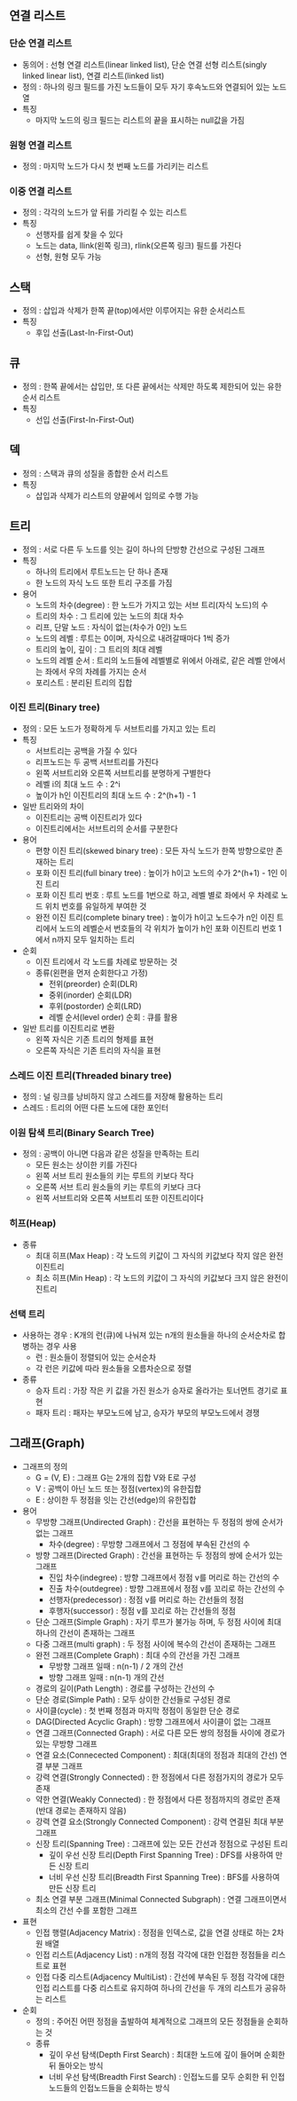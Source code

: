 ## 연결 리스트

### 단순 연결 리스트
- 동의어 : 선형 연결 리스트(linear linked list), 단순 연결 선형 리스트(singly linked linear list), 연결 리스트(linked list)
- 정의 : 하나의 링크 필드를 가진 노드들이 모두 자기 후속노드와 연결되어 있는 노드 열
- 특징
  - 마지막 노드의 링크 필드는 리스트의 끝을 표시하는 null값을 가짐

### 원형 연결 리스트
- 정의 : 마지막 노드가 다시 첫 번째 노드를 가리키는 리스트

### 이중 연결 리스트
- 정의 : 각각의 노드가 앞 뒤를 가리킬 수 있는 리스트
- 특징
  - 선행자를 쉽게 찾을 수 있다
  - 노드는 data, llink(왼쪽 링크), rlink(오른쪽 링크) 필드를 가진다
  - 선형, 원형 모두 가능
  
## 스택
- 정의 : 삽입과 삭제가 한쪽 끝(top)에서만 이루어지는 유한 순서리스트
- 특징
  - 후입 선출(Last-In-First-Out)
  
## 큐
- 정의 : 한쪽 끝에서는 삽입만, 또 다른 끝에서는 삭제만 하도록 제한되어 있는 유한 순서 리스트
- 특징
  - 선입 선출(First-In-First-Out)
  
## 덱
- 정의 : 스택과 큐의 성질을 종합한 순서 리스트
- 특징
  - 삽입과 삭제가 리스트의 양끝에서 임의로 수행 가능

## 트리
- 정의 : 서로 다른 두 노드를 잇는 길이 하나의 단방향 간선으로 구성된 그래프
- 특징
  - 하나의 트리에서 루트노드는 단 하나 존재
  - 한 노드의 자식 노드 또한 트리 구조를 가짐
- 용어
  - 노드의 차수(degree) : 한 노드가 가지고 있는 서브 트리(자식 노드)의 수
  - 트리의 차수 : 그 트리에 있는 노드의 최대 차수
  - 리프, 단말 노드 : 자식이 없는(차수가 0인) 노드
  - 노드의 레벨 : 루트는 0이며, 자식으로 내려갈때마다 1씩 증가
  - 트리의 높이, 깊이 : 그 트리의 최대 레벨
  - 노드의 레벨 순서 : 트리의 노드들에 레벨별로 위에서 아래로, 같은 레벨 안에서는 좌에서 우의 차례를 가지는 순서
  - 포리스트 : 분리된 트리의 집합

### 이진 트리(Binary tree)
- 정의 : 모든 노드가 정확하게 두 서브트리를 가지고 있는 트리
- 특징
  - 서브트리는 공백을 가질 수 있다
  - 리프노드는 두 공백 서브트리를 가진다
  - 왼쪽 서브트리와 오른쪽 서브트리를 분명하게 구별한다
  - 레벨 i의 최대 노드 수 : 2^i
  - 높이가 h인 이진트리의 최대 노드 수 : 2^(h+1) - 1
- 일반 트리와의 차이
  - 이진트리는 공백 이진트리가 있다
  - 이진트리에서는 서브트리의 순서를 구분한다
- 용어
  - 편향 이진 트리(skewed binary tree) : 모든 자식 노드가 한쪽 방향으로만 존재하는 트리
  - 포화 이진 트리(full binary tree) : 높이가 h이고 노드의 수가 2^(h+1) - 1인 이진 트리
  - 포화 이진 트리 번호 : 루트 노드를 1번으로 하고, 레벨 별로 좌에서 우 차례로 노드 위치 번호를 유일하게 부여한 것
  - 완전 이진 트리(complete binary tree) : 높이가 h이고 노드수가 n인 이진 트리에서 노드의 레벨순서 번호들의 각 위치가 높이가 h인 포화 이진트리 번호 1에서 n까지 모두 일치하는 트리
- 순회
  - 이진 트리에서 각 노드를 차례로 방문하는 것
  - 종류(왼편을 먼저 순회한다고 가정)
    - 전위(preorder) 순회(DLR)
    - 중위(inorder) 순회(LDR)
    - 후위(postorder) 순회(LRD)
    - 레벨 순서(level order) 순회 : 큐를 활용
- 일반 트리를 이진트리로 변환
  - 왼쪽 자식은 기존 트리의 형제를 표현
  - 오른쪽 자식은 기존 트리의 자식을 표현
    
### 스레드 이진 트리(Threaded binary tree)
- 정의 : 널 링크를 낭비하지 않고 스레드를 저장해 활용하는 트리
- 스레드 : 트리의 어떤 다른 노드에 대한 포인터

### 이원 탐색 트리(Binary Search Tree)
- 정의 : 공백이 아니면 다음과 같은 성질을 만족하는 트리
  - 모든 원소는 상이한 키를 가진다
  - 왼쪽 서브 트리 원소들의 키는 루트의 키보다 작다
  - 오른쪽 서브 트리 원소들의 키는 루트의 키보다 크다
  - 왼쪽 서브트리와 오른쪽 서브트리 또한 이진트리이다
  
### 히프(Heap)
- 종류
  - 최대 히프(Max Heap) : 각 노드의 키값이 그 자식의 키값보다 작지 않은 완전이진트리
  - 최소 히프(Min Heap) : 각 노드의 키값이 그 자식의 키값보다 크지 않은 완전이진트리

### 선택 트리
- 사용하는 경우 : K개의 런(큐)에 나눠져 있는 n개의 원소들을 하나의 순서순차로 합병하는 경우 사용
  - 런 : 원소들이 정렬되어 있는 순서순차
  - 각 런은 키값에 따라 원소들을 오름차순으로 정렬
- 종류
  - 승자 트리 : 가장 작은 키 값을 가진 원소가 승자로 올라가는 토너먼트 경기로 표현
  - 패자 트리 : 패자는 부모노드에 남고, 승자가 부모의 부모노드에서 경쟁
  
## 그래프(Graph)
- 그래프의 정의
  - G = (V, E) : 그래프 G는 2개의 집합 V와 E로 구성
  - V : 공백이 아닌 노드 또는 정점(vertex)의 유한집합
  - E : 상이한 두 정점을 잇는 간선(edge)의 유한집합
- 용어
  - 무방향 그래프(Undirected Graph) : 간선을 표현하는 두 정점의 쌍에 순서가 없는 그래프
    - 차수(degree) : 무방향 그래프에서 그 정점에 부속된 간선의 수
  - 방향 그래프(Directed Graph) : 간선을 표현하는 두 정점의 쌍에 순서가 있는 그래프
    - 진입 차수(indegree) : 방향 그래프에서 정점 v를 머리로 하는 간선의 수
    - 진출 차수(outdegree) : 방향 그래프에서 정점 v를 꼬리로 하는 간선의 수
    - 선행자(predecessor) : 정점 v를 머리로 하는 간선들의 정점
    - 후행자(successor) : 정점 v를 꼬리로 하는 간선들의 정점
  - 단순 그래프(Simple Graph) : 자기 루프가 불가능 하며, 두 정점 사이에 최대 하나의 간선이 존재하는 그래프
  - 다중 그래프(multi graph) : 두 정점 사이에 복수의 간선이 존재하는 그래프
  - 완전 그래프(Complete Graph) : 최대 수의 간선을 가진 그래프
    - 무방향 그래프 일때 : n(n-1) / 2 개의 간선
    - 방향 그래프 일때 : n(n-1) 개의 간선
  - 경로의 길이(Path Length) : 경로를 구성하는 간선의 수
  - 단순 경로(Simple Path) : 모두 상이한 간선들로 구성된 경로
  - 사이클(cycle) : 첫 번째 정점과 마지막 정점이 동일한 단순 경로
  - DAG(Directed Acyclic Graph) : 방향 그래프에서 사이클이 없는 그래프
  - 연결 그래프(Connected Graph) : 서로 다른 모든 쌍의 정점들 사이에 경로가 있는 무방향 그래프
  - 연결 요소(Connecected Component) : 최대(최대의 정점과 최대의 간선) 연결 부분 그래프
  - 강력 연결(Strongly Connected) : 한 정점에서 다른 정점가지의 경로가 모두 존재
  - 약한 연결(Weakly Connected) : 한 정점에서 다른 정점까지의 경로만 존재(반대 경로는 존재하지 않음)
  - 강력 연결 요소(Strongly Connected Component) : 강력 연결된 최대 부분 그래프
  - 신장 트리(Spanning Tree) : 그래프에 있는 모든 간선과 정점으로 구성된 트리
    - 깊이 우선 신장 트리(Depth First Spanning Tree) : DFS를 사용하여 만든 신장 트리
    - 너비 우선 신장 트리(Breadth First Spanning Tree) : BFS를 사용하여 만든 신장 트리
  - 최소 연결 부분 그래프(Minimal Connected Subgraph) : 연결 그래프이면서 최소의 간선 수를 포함한 그래프
- 표현
  - 인접 행렬(Adjacency Matrix) : 정점을 인덱스로, 값을 연결 상태로 하는 2차원 배열
  - 인접 리스트(Adjacency List) : n개의 정점 각각에 대한 인접한 정점들을 리스트로 표현
  - 인접 다중 리스트(Adjacency MultiList) : 간선에 부속된 두 정점 각각에 대한 인접 리스트를 다중 리스트로 유지하여 하나의 간선을 두 개의 리스트가 공유하는 리스트
- 순회
  - 정의 : 주어진 어떤 정점을 출발하여 체계적으로 그래프의 모든 정점들을 순회하는 것
  - 종류
    - 깊이 우선 탐색(Depth First Search) : 최대한 노드에 깊이 들어며 순회한 뒤 돌아오는 방식
    - 너비 우선 탐색(Breadth First Search) : 인접노드를 모두 순회한 뒤 인접노드들의 인접노드들을 순회하는 방식
  
  

